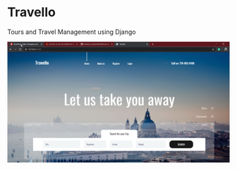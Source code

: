 # Travello
Tours and Travel Management using Django

<img src="static/images/travello.png" alt="Travello">
